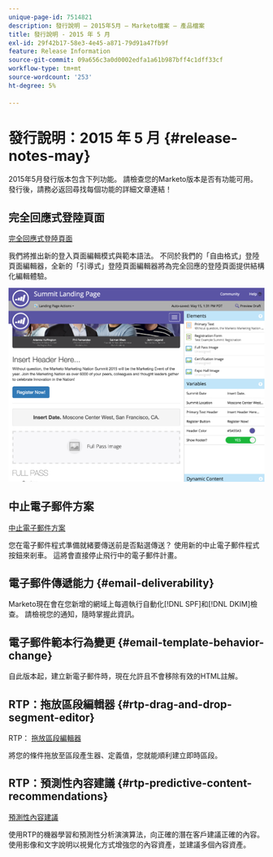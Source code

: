 ```yaml
---
unique-page-id: 7514821
description: 發行說明 — 2015年5月 — Marketo檔案 — 產品檔案
title: 發行說明 - 2015 年 5 月
exl-id: 29f42b17-58e3-4e45-a871-79d91a47fb9f
feature: Release Information
source-git-commit: 09a656c3a0d0002edfa1a61b987bff4c1dff33cf
workflow-type: tm+mt
source-wordcount: '253'
ht-degree: 5%

---
```


# 發行說明：2015 年 5 月 {#release-notes-may}

2015年5月發行版本包含下列功能。 請檢查您的Marketo版本是否有功能可用。 發行後，請務必返回尋找每個功能的詳細文章連結！

## 完全回應式登陸頁面

[完全回應式登陸頁面](/help/marketo/product-docs/demand-generation/landing-pages/guided-landing-pages/create-a-guided-landing-page.md)

我們將推出新的登入頁面編輯模式與範本語法。 不同於我們的「自由格式」登陸頁面編輯器，全新的「引導式」登陸頁面編輯器將為完全回應的登陸頁面提供結構化編輯體驗。

![](assets/image2015-5-15-13-3a33-3a11.png)

## 中止電子郵件方案

[中止電子郵件方案](/help/marketo/product-docs/email-marketing/email-programs/email-program-actions/abort-email-program.md)

您在電子郵件程式準備就緒要傳送前是否點選傳送？ 使用新的中止電子郵件程式按鈕來剎車。 這將會直接停止飛行中的電子郵件計畫。

## 電子郵件傳遞能力  {#email-deliverability}

Marketo現在會在您新增的網域上每週執行自動化[!DNL SPF]和[!DNL DKIM]檢查。 請檢視您的通知，隨時掌握此資訊。

## 電子郵件範本行為變更 {#email-template-behavior-change}

自此版本起，建立新電子郵件時，現在允許且不會移除有效的HTML註解。

## RTP：拖放區段編輯器 {#rtp-drag-and-drop-segment-editor}

RTP： [拖放區段編輯器](/help/marketo/product-docs/web-personalization/using-web-segments/web-segments.md)

將您的條件拖放至區段產生器、定義值，您就能順利建立即時區段。

## RTP：預測性內容建議 {#rtp-predictive-content-recommendations}

[預測性內容建議](/help/marketo/product-docs/predictive-content/enabling-predictive-content/enable-predictive-content-for-web-rich-media.md)

使用RTP的機器學習和預測性分析演演算法，向正確的潛在客戶建議正確的內容。 使用影像和文字說明以視覺化方式增強您的內容資產，並建議多個內容資產。

